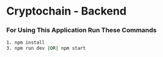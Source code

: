 # Cryptochain - Backend

### For Using This Application Run These Commands

```bash
1. npm install
3. npm run dev |OR| npm start
```
